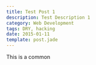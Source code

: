 ```yaml
---
title: Test Post 1
description: Test Description 1
category: Web Development
tags: DRY, hacking
date: 2015-01-11
template: post.jade
---
```




This is a common
